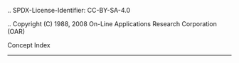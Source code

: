 .. SPDX-License-Identifier: CC-BY-SA-4.0

.. Copyright (C) 1988, 2008 On-Line Applications Research Corporation (OAR)

Concept Index
*************
